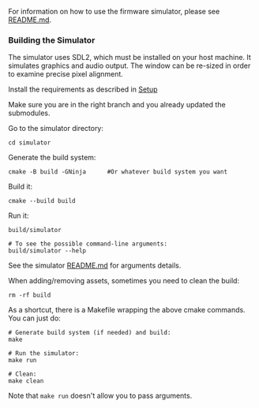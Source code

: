 For information on how to use the firmware simulator, please see [README.md](./README.md).

### Building the Simulator

The simulator uses SDL2, which must be installed on your host machine. It 
simulates graphics and audio output. The window can be re-sized in order to
examine precise pixel alignment.

Install the requirements as described in [Setup](../docs/Setup.md)

Make sure you are in the right branch and you already updated the submodules.

Go to the simulator directory:

```
cd simulator
```

Generate the build system:

```
cmake -B build -GNinja      #Or whatever build system you want
```

Build it:

```
cmake --build build
```

Run it:

```
build/simulator

# To see the possible command-line arguments:
build/simulator --help
```

See the simulator [README.md](./README.md) for arguments details.

When adding/removing assets, sometimes you need to clean the build:

```
rm -rf build
```

As a shortcut, there is a Makefile wrapping the above cmake commands. 
You can just do:

```
# Generate build system (if needed) and build:
make

# Run the simulator:
make run

# Clean:
make clean
```

Note that `make run` doesn't allow you to pass arguments.
